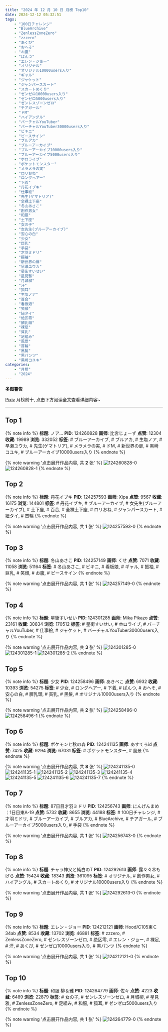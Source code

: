 ```yaml
---
title: "2024 年 12 月 10 日 月榜 Top10"
date: 2024-12-12 05:32:51
tags:
    - "100日チャレンジ"
    - "BlueArchive"
    - "ZenlessZoneZero"
    - "zzzero"
    - "あくび"
    - "おへそ"
    - "お腹"
    - "ぱんつ"
    - "エレン・ジョー"
    - "オリジナル"
    - "オリジナル10000users入り"
    - "ギャル"
    - "ジャケット"
    - "ジャンパースカート"
    - "スカートめくり"
    - "ゼンゼロ10000users入り"
    - "ゼンゼロ5000users入り"
    - "ゼンレスゾーンゼロ"
    - "チアガール"
    - "ドM"
    - "ハイアングル"
    - "バーチャルYouTuber"
    - "バーチャルYouTuber30000users入り"
    - "ビキニ"
    - "ピースサイン"
    - "ブルアカ"
    - "ブルーアーカイブ"
    - "ブルーアーカイブ10000users入り"
    - "ブルーアーカイブ5000users入り"
    - "ホロライブ"
    - "ポケットモンスター"
    - "メラメラの実"
    - "ロリおね"
    - "ロングヘアー"
    - "下着"
    - "丹花イブキ"
    - "仕事絵"
    - "先生(ゲマトリア)"
    - "全裸土下座"
    - "冬山あさこ"
    - "創作男女"
    - "和服"
    - "土下座"
    - "女の子"
    - "女先生(ブルーアーカイブ)"
    - "安心の白"
    - "少女"
    - "巨乳"
    - "手袋"
    - "才羽ミドリ"
    - "振袖"
    - "新世界の扉"
    - "早瀬ユウカ"
    - "星街すいせい"
    - "星見雅"
    - "月城柳"
    - "汗"
    - "狐耳"
    - "生塩ノア"
    - "百合"
    - "看板娘"
    - "笑顔"
    - "紐タイ"
    - "绝区零"
    - "臍乳頭"
    - "裸足"
    - "貧乳"
    - "足組み"
    - "風景"
    - "首輪"
    - "黑髮"
    - "黒パンツ"
    - "黒崎コユキ"
categories:
    - "月榜"
    - "2024"
---
```


<i class="fa fa-triangle-exclamation"></i>**多图警告**<i class="fa fa-triangle-exclamation"></i>

[Pixiv](https://www.pixiv.net/) 月榜前十, 点击下方阅读全文查看详细内容~

<!-- more -->

---

## Top 1

{% note info %}
**标题**: ノア…
**PID**: 124260828 **画师**: 比宮じょーず
**点赞**: 12304 **收藏**: 19989 **浏览**: 332052
**标签**: # ブルーアーカイブ, # ブルアカ, # 生塩ノア, # 早瀬ユウカ, # 先生(ゲマトリア), # メラメラの実, # ドM, # 新世界の扉, # 黒崎コユキ, # ブルーアーカイブ10000users入り
{% endnote %}

{% note warning '点击展开作品内容, 共 **2** 张' %}
![124260828-0](https://i.pixiv.re/img-original/img/2024/11/13/19/19/01/124260828_p0.png)
![124260828-1](https://i.pixiv.re/img-original/img/2024/11/13/19/19/01/124260828_p1.png)
{% endnote %}

## Top 2

{% note info %}
**标题**: 丹花イブキ
**PID**: 124257593 **画师**: Xipa
**点赞**: 9567 **收藏**: 16175 **浏览**: 144801
**标签**: # 丹花イブキ, # ブルーアーカイブ, # 女先生(ブルーアーカイブ), # 土下座, # 百合, # 全裸土下座, # ロリおね, # ジャンパースカート, # 紐タイ, # 首輪
{% endnote %}

{% note warning '点击展开作品内容, 共 **1** 张' %}
![124257593-0](https://i.pixiv.re/img-original/img/2024/11/13/17/19/40/124257593_p0.png)
{% endnote %}

## Top 3

{% note info %}
**标题**: 冬山あさこ
**PID**: 124257149 **画师**: くせ
**点赞**: 7071 **收藏**: 11058 **浏览**: 51164
**标签**: # 冬山あさこ, # ビキニ, # 看板娘, # ギャル, # 振袖, # 巨乳, # 笑顔, # お腹, # ピースサイン
{% endnote %}

{% note warning '点击展开作品内容, 共 **1** 张' %}
![124257149-0](https://i.pixiv.re/img-original/img/2024/11/13/17/00/03/124257149_p0.png)
{% endnote %}

## Top 4

{% note info %}
**标题**: 星街すいせい
**PID**: 124301285 **画师**: Mika Pikazo
**点赞**: 23161 **收藏**: 30834 **浏览**: 170512
**标签**: # 星街すいせい, # ホロライブ, # バーチャルYouTuber, # 仕事絵, # ジャケット, # バーチャルYouTuber30000users入り
{% endnote %}

{% note warning '点击展开作品内容, 共 **3** 张' %}
![124301285-0](https://i.pixiv.re/img-original/img/2024/11/15/00/00/42/124301285_p0.png)
![124301285-1](https://i.pixiv.re/img-original/img/2024/11/15/00/00/42/124301285_p1.png)
![124301285-2](https://i.pixiv.re/img-original/img/2024/11/15/00/00/42/124301285_p2.png)
{% endnote %}

## Top 5

{% note info %}
**标题**: 少女
**PID**: 124258496 **画师**: あきぺこ
**点赞**: 6932 **收藏**: 10393 **浏览**: 54275
**标签**: # 少女, # ロングヘアー, # 下着, # ぱんつ, # おへそ, # 安心の白, # 臍乳頭, # 貧乳, # 黑髮, # オリジナル10000users入り
{% endnote %}

{% note warning '点击展开作品内容, 共 **2** 张' %}
![124258496-0](https://i.pixiv.re/img-original/img/2024/11/13/18/00/11/124258496_p0.jpg)
![124258496-1](https://i.pixiv.re/img-original/img/2024/11/13/18/00/11/124258496_p1.jpg)
{% endnote %}

## Top 6

{% note info %}
**标题**: ポケモンと秋の森
**PID**: 124241135 **画师**: あすてろid
**点赞**: 7425 **收藏**: 9294 **浏览**: 67031
**标签**: # ポケットモンスター, # 風景
{% endnote %}

{% note warning '点击展开作品内容, 共 **8** 张' %}
![124241135-0](https://i.pixiv.re/img-original/img/2024/11/13/00/01/44/124241135_p0.jpg)
![124241135-1](https://i.pixiv.re/img-original/img/2024/11/13/00/01/44/124241135_p1.jpg)
![124241135-2](https://i.pixiv.re/img-original/img/2024/11/13/00/01/44/124241135_p2.jpg)
![124241135-3](https://i.pixiv.re/img-original/img/2024/11/13/00/01/44/124241135_p3.jpg)
![124241135-4](https://i.pixiv.re/img-original/img/2024/11/13/00/01/44/124241135_p4.jpg)
![124241135-5](https://i.pixiv.re/img-original/img/2024/11/13/00/01/44/124241135_p5.jpg)
![124241135-6](https://i.pixiv.re/img-original/img/2024/11/13/00/01/44/124241135_p6.jpg)
![124241135-7](https://i.pixiv.re/img-original/img/2024/11/13/00/01/44/124241135_p7.jpg)
{% endnote %}

## Top 7

{% note info %}
**标题**: 87日目才羽ミドリ
**PID**: 124256743 **画师**: にんげんまめ￤1日目東A-19
**点赞**: 5732 **收藏**: 8655 **浏览**: 44188
**标签**: # 100日チャレンジ, # 才羽ミドリ, # ブルーアーカイブ, # ブルアカ, # BlueArchive, # チアガール, # ブルーアーカイブ5000users入り, # 手袋
{% endnote %}

{% note warning '点击展开作品内容, 共 **1** 张' %}
![124256743-0](https://i.pixiv.re/img-original/img/2024/11/13/16/39/17/124256743_p0.png)
{% endnote %}

## Top 8

{% note info %}
**标题**: チャラ神父と純白のT
**PID**: 124292613 **画师**: 露々々木もげら
**点赞**: 15424 **收藏**: 18343 **浏览**: 361095
**标签**: # オリジナル, # 創作男女, # ハイアングル, # スカートめくり, # オリジナル10000users入り
{% endnote %}

{% note warning '点击展开作品内容, 共 **1** 张' %}
![124292613-0](https://i.pixiv.re/img-original/img/2024/11/14/20/05/00/124292613_p0.jpg)
{% endnote %}

## Top 9

{% note info %}
**标题**: エレン・ジョー
**PID**: 124212121 **画师**: Hood/C105東Ｃ34ab
**点赞**: 8534 **收藏**: 13702 **浏览**: 46881
**标签**: # zzzero, # ZenlessZoneZero, # ゼンレスゾーンゼロ, # 绝区零, # エレン・ジョー, # 裸足, # 汗, # あくび, # ゼンゼロ10000users入り, # 黒パンツ
{% endnote %}

{% note warning '点击展开作品内容, 共 **1** 张' %}
![124212121-0](https://i.pixiv.re/img-original/img/2024/11/12/00/00/32/124212121_p0.png)
{% endnote %}

## Top 10

{% note info %}
**标题**: 和服 柳＆雅
**PID**: 124264779 **画师**: 佐々
**点赞**: 4223 **收藏**: 6489 **浏览**: 22879
**标签**: # 女の子, # ゼンレスゾーンゼロ, # 月城柳, # 星見雅, # ZenlessZoneZero, # 足組み, # 和服, # 狐耳, # ゼンゼロ5000users入り
{% endnote %}

{% note warning '点击展开作品内容, 共 **1** 张' %}
![124264779-0](https://i.pixiv.re/img-original/img/2024/11/13/21/23/49/124264779_p0.jpg)
{% endnote %}
